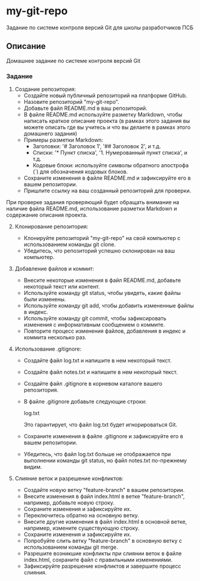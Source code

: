 # my-git-repo
Задание по системе контроля версий Git для школы разработчиков ПСБ

## Описание
Домашнее задание по системе контроля версий Git

### Задание
1. Создание репозитория:
   * Создайте новый публичный репозиторий на платформе GitHub.
   * Назовите репозиторий "my-git-repo".
   * Добавьте файл README.md в ваш репозиторий.
   * В файле README.md используйте разметку Markdown, чтобы написать краткое описание проекта (в рамках этого задания вы можете описать где вы учитесь и что вы делаете в рамках этого домашнего задания)
   * Примеры разметки Markdown:
     - Заголовки: '# Заголовок 1', '## Заголовок 2', и т.д.
     - Списки: '* Пункт списка', '1. Нумерованный пункт списка', и т.д.
     - Кодовые блоки: используйте символы обратного апострофа (`) для обозначения кодовых блоков.
   * Сохраните изменения в файле README.md и зафиксируйте его в вашем репозитории.
   * Пришлите ссылку на ваш созданный репозиторий для проверки.

При проверке задания проверяющий будет обращать внимание на наличие файла README.md, использование разметки Markdown и содержание описания проекта.

2. Клонирование репозитория:
   * Клонируйте репозиторий "my-git-repo" на свой компьютер с использованием команды git clone.
   * Убедитесь, что репозиторий успешно склонирован на ваш компьютер.

3. Добавление файлов и коммит:
   * Внесите некоторые изменения в файл README.md, добавьте некоторый текст или контент.
   * Используйте команду git status, чтобы увидеть, какие файлы были изменены.
   * Используйте команду git add, чтобы добавить измененные файлы в индекс.
   * Используйте команду git commit, чтобы зафиксировать изменения с информативным сообщением о коммите.
   * Повторите процесс изменения файлов, добавления в индекс и коммита несколько раз.

4. Использование .gitignore:
   * Создайте файл log.txt и напишите в нем некоторый текст.
   * Создайте файл notes.txt и напишите в нем некоторый текст.
   * Создайте файл .gitignore в корневом каталоге вашего репозитория.
   * В файле .gitignore добавьте следующие строки:
     
     log.txt
     
     Это гарантирует, что файл log.txt будет игнорироваться Git.
   * Сохраните изменения в файле .gitignore и зафиксируйте его в вашем репозитории.
   * Убедитесь, что файл log.txt больше не отображается при выполнении команды git status, но файл notes.txt по-прежнему видим.

5. Слияние веток и разрешение конфликтов:
   * Создайте новую ветку "feature-branch" в вашем репозитории.
   * Внесите изменения в файл index.html в ветке "feature-branch", например, добавьте новую строку.
   * Сохраните изменения и зафиксируйте их.
   * Переключитесь обратно на основную ветку.
   * Внесите другие изменения в файл index.html в основной ветке, например, измените существующую строку.
   * Сохраните изменения и зафиксируйте их.
   * Попробуйте слить ветку "feature-branch" в основную ветку с использованием команды git merge.
   * Разрешите возникшие конфликты при слиянии веток в файле index.html, сохраните файл с правильными изменениями.
   * Зафиксируйте разрешение конфликтов и завершите процесс слияния.
